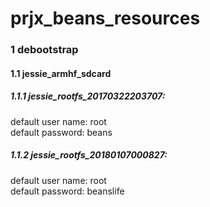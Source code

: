 # prjx_beans_resources

### 1 debootstrap
#### 1.1 jessie_armhf_sdcard
##### 1.1.1 jessie_rootfs_20170322203707:  
default user name: root  
default password:  beans
##### 1.1.2 jessie_rootfs_20180107000827:  
default user name: root  
default password:  beanslife
